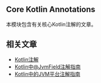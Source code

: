 ## Core Kotlin Annotations

本模块包含有关核心Kotlin注解的文章。

## 相关文章

+ [Kotlin注解](docs/Kotlin注解.md)
+ [Kotlin中@JvmField注解指南](docs/Kotlin中@JvmField注解指南.md)
+ [Kotlin中的JVM平台注解指南](docs/Kotlin中的JVM平台注解指南.md)